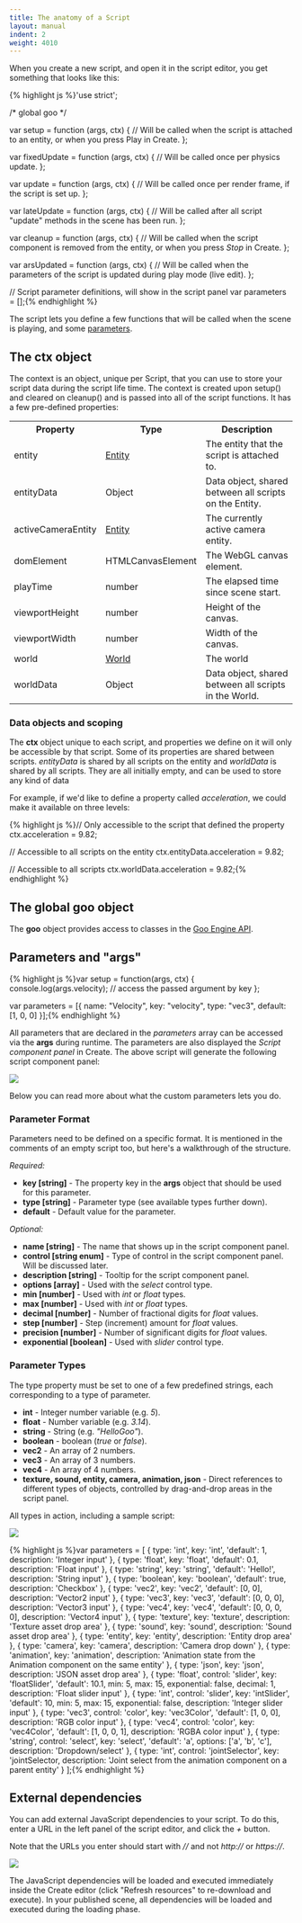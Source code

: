```yaml
---
title: The anatomy of a Script
layout: manual
indent: 2
weight: 4010
---
```

When you create a new script, and open it in the script editor, you get something that looks like this:

{% highlight js %}'use strict';

/* global goo */

var setup = function (args, ctx) {
    // Will be called when the script is attached to an entity, or when you press Play in Create.
};

var fixedUpdate = function (args, ctx) {
    // Will be called once per physics update.
};

var update = function (args, ctx) {
    // Will be called once per render frame, if the script is set up.
};

var lateUpdate = function (args, ctx) {
    // Will be called after all script "update" methods in the scene has been run.
};

var cleanup = function (args, ctx) {
    // Will be called when the script component is removed from the entity, or when you press *Stop* in Create.
};

var arsUpdated = function (args, ctx) {
    // Will be called when the parameters of the script is updated during play mode (live edit).
};

// Script parameter definitions, will show in the script panel
var parameters = [];{% endhighlight %}

The script lets you define a few functions that will be called when the scene is playing, and some [parameters](#parameter-format).

## The ctx object

The context is an object, unique per Script, that you can use to store your script data during the script life time. The context is created upon setup() and cleared on cleanup() and is passed into all of the script functions. It has a few pre-defined properties:

<table class="table">
	<tr>
		<th>Property</th>
		<th>Type</th>
		<th>Description</th>
	</tr>
	<tr>
		<td>entity</td>
		<td>
			<a href="http://code.gooengine.com/latest/docs/index.html?c=Entity">Entity</a>
		</td>
		<td>The entity that the script is attached to.</td>
	</tr>
	<tr>
		<td>entityData</td>
		<td>Object</td>
		<td>Data object, shared between all scripts on the Entity.</td>
	</tr>
	<tr>
		<td>activeCameraEntity</td>
		<td>
			<a href="http://code.gooengine.com/latest/docs/index.html?c=Entity">Entity</a>
		</td>
		<td>The currently active camera entity.</td>
	</tr>
	<tr>
		<td>domElement</td>
		<td>HTMLCanvasElement</td>
		<td>The WebGL canvas element.</td>
	</tr>
	<tr>
		<td>playTime</td>
		<td>number</td>
		<td>The elapsed time since scene start.</td>
	</tr>
	<tr>
		<td>viewportHeight</td>
		<td>number</td>
		<td>Height of the canvas.</td>
	</tr>
	<tr>
		<td>viewportWidth</td>
		<td>number</td>
		<td>Width of the canvas.</td>
	</tr>
	<tr>
		<td>world</td>
		<td>
			<a href="http://code.gooengine.com/latest/docs/index.html?c=World">World</a>
		</td>
		<td>The world</td>
	</tr>
	<tr>
		<td>worldData</td>
		<td>Object</td>
		<td>Data object, shared between all scripts in the World.</td>
	</tr>
</table>

### Data objects and scoping

The **ctx** object unique to each script, and properties we define on it will only be accessible by that script. Some of its properties are shared between scripts. *entityData* is shared by all scripts on the entity and *worldData* is shared by all scripts. They are all initially empty, and can be used to store any kind of data

For example, if we'd like to define a property called *acceleration*, we could make it available on three levels:

{% highlight js %}// Only accessible to the script that defined the property
ctx.acceleration = 9.82;

// Accessible to all scripts on the entity
ctx.entityData.acceleration = 9.82;

// Accessible to all scripts
ctx.worldData.acceleration = 9.82;{% endhighlight %}

## The global goo object

The **goo** object provides access to classes in the [Goo Engine API](http://code.gooengine.com/latest/docs/).

## Parameters and "args"

{% highlight js %}var setup = function(args, ctx) {
    console.log(args.velocity); // access the passed argument by key
};

var parameters = [{
    name: "Velocity",
    key: "velocity",
    type: "vec3",
    default: [1, 0, 0]
}];{% endhighlight %}

All parameters that are declared in the *parameters* array can be accessed via the **args** during runtime. The parameters are also displayed the *Script component panel* in Create. The above script will generate the following script component panel:

![](script-velocity.png)

Below you can read more about what the custom parameters lets you do.

### Parameter Format

Parameters need to be defined on a specific format. It is mentioned in the comments of an empty script too, but here's a walkthrough of the structure.

*Required:*

*   **key [string]** - The property key in the **args** object that should be used for this parameter.
*   **type [string]** - Parameter type (see available types further down).
*   **default** - Default value for the parameter.

*Optional:*

*   **name [string]** - The name that shows up in the script component panel.
*   **control [string enum]** - Type of control in the script component panel. Will be discussed later.
*   **description [string]** - Tooltip for the script component panel.
*   **options [array]** - Used with the *select* control type.
*   **min [number]** - Used with *int* or *float* types.
*   **max [number]** - Used with *int* or *float* types.
*   **decimal [number]** - Number of fractional digits for *float* values.
*   **step [number]** - Step (increment) amount for *float* values.
*   **precision [number]** - Number of significant digits for *float* values.
*   **exponential [boolean]** - Used with *slider* control type.

### Parameter Types

The type property must be set to one of a few predefined strings, each corresponding to a type of parameter.

*   **int** - Integer number variable (e.g. *5*).
*   **float** - Number variable (e.g. *3.14*).
*   **string** - String (e.g. *"HelloGoo"*).
*   **boolean** - boolean (*true* or *false*).
*   **vec2** - An array of 2 numbers.
*   **vec3** - An array of 3 numbers.
*   **vec4** - An array of 4 numbers.
*   **texture, sound, entity, camera, animation, json** - Direct references to different types of objects, controlled by drag-and-drop areas in the script panel.

All types in action, including a sample script:

![](all-parameter-types.png)

{% highlight js %}var parameters = [
    { type: 'int', key: 'int', 'default': 1, description: 'Integer input' },
    { type: 'float', key: 'float', 'default': 0.1, description: 'Float input' },
    { type: 'string', key: 'string', 'default': 'Hello!', description: 'String input' },
    { type: 'boolean', key: 'boolean', 'default': true, description: 'Checkbox' },
    { type: 'vec2', key: 'vec2', 'default': [0, 0], description: 'Vector2 input' },
    { type: 'vec3', key: 'vec3', 'default': [0, 0, 0], description: 'Vector3 input' },
    { type: 'vec4', key: 'vec4', 'default': [0, 0, 0, 0], description: 'Vector4 input' },
    { type: 'texture', key: 'texture', description: 'Texture asset drop area' },
    { type: 'sound', key: 'sound', description: 'Sound asset drop area' },
    { type: 'entity', key: 'entity', description: 'Entity drop area' },
    { type: 'camera', key: 'camera', description: 'Camera drop down' },
    { type: 'animation', key: 'animation', description: 'Animation state from the Animation component on the same entity' },
    { type: 'json', key: 'json', description: 'JSON asset drop area' },
    { type: 'float', control: 'slider', key: 'floatSlider', 'default': 10.1, min: 5, max: 15, exponential: false, decimal: 1, description: 'Float slider input' },
    { type: 'int', control: 'slider', key: 'intSlider', 'default': 10, min: 5, max: 15, exponential: false, description: 'Integer slider input' },
    { type: 'vec3', control: 'color', key: 'vec3Color', 'default': [1, 0, 0], description: 'RGB color input' },
    { type: 'vec4', control: 'color', key: 'vec4Color', 'default': [1, 0, 0, 1], description: 'RGBA color input' },
    { type: 'string', control: 'select', key: 'select', 'default': 'a', options: ['a', 'b', 'c'], description: 'Dropdown/select' },
    { type: 'int', control: 'jointSelector', key: 'jointSelector, description: 'Joint select from the animation component on a parent entity' }
];{% endhighlight %}

## External dependencies

You can add external JavaScript dependencies to your script. To do this, enter a URL in the left panel of the script editor, and click the *+* button.

Note that the URLs you enter should start with *//* and not *http://* or *https://*.

![](script-editor.png)

The JavaScript dependencies will be loaded and executed immediately inside the Create editor (click "Refresh resources" to re-download and execute). In your published scene, all dependencies will be loaded and executed during the loading phase.
